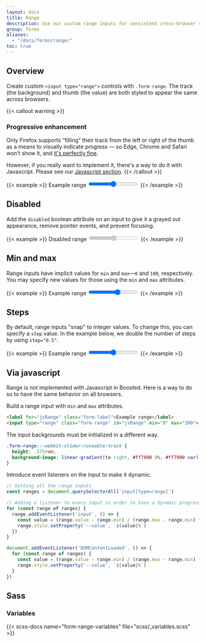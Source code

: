 ```yaml
---
layout: docs
title: Range
description: Use our custom range inputs for consistent cross-browser styling and built-in customization.
group: forms
aliases:
  - "/docs/forms/range/"
toc: true
---
```


## Overview

Create custom `<input type="range">` controls with `.form-range`. The track (the background) and thumb (the value) are both styled to appear the same across browsers.

{{< callout warning >}}
### Progressive enhancement

Only Firefox supports “filling” their track from the left or right of the thumb as a means to visually indicate progress — so Edge, Chrome and Safari won’t show it, and [it's perfectly fine](https://alistapart.com/article/understandingprogressiveenhancement/).

However, if you really want to implement it, there's a way to do it with Javascript. Please see our [Javascript section](#via-javascript).
{{< /callout >}}

{{< example >}}
<label for="customRange1" class="form-label">Example range</label>
<input type="range" class="form-range" id="customRange1">
{{< /example >}}

## Disabled

Add the `disabled` boolean attribute on an input to give it a grayed out appearance, remove pointer events, and prevent focusing.

{{< example >}}
<label for="disabledRange" class="form-label is-disabled">Disabled range</label>
<input type="range" class="form-range" id="disabledRange" disabled>
{{< /example >}}

## Min and max

Range inputs have implicit values for `min` and `max`—`0` and `100`, respectively. You may specify new values for those using the `min` and `max` attributes.

{{< example >}}
<label for="customRange2" class="form-label">Example range</label>
<input type="range" class="form-range" min="0" max="5" id="customRange2">
{{< /example >}}

## Steps

By default, range inputs "snap" to integer values. To change this, you can specify a `step` value. In the example below, we double the number of steps by using `step="0.5"`.

{{< example >}}
<label for="customRange3" class="form-label">Example range</label>
<input type="range" class="form-range" min="0" max="5" step="0.5" id="customRange3">
{{< /example >}}

## Via javascript

Range is not implemented with Javascript in Boosted. Here is a way to do so to have the same behavior on all browsers.

Build a range input with `min` and `max` attributes.

```html
<label for="jsRange" class="form-label">Example range</label>
<input type="range" class="form-range" id="jsRange" min="0" max="100">
```

The input backgrounds must be initialized in a different way.

```scss
.form-range::-webkit-slider-runnable-track {
  height: .375rem;
  background-image: linear-gradient(to right, #ff7900 0%, #ff7900 var(--value, 0%), #eee var(--value, 0%), #eee 100%);
}
```

Introduce event listeners on the input to make it dynamic.

```js
// Getting all the range inputs
const ranges = document.querySelectorAll('input[type=range]')

// Adding a listener to every input in order to have a dynamic progress
for (const range of ranges) {
  range.addEventListener('input', () => {
    const value = (range.value - range.min) / (range.max - range.min) * 100
    range.style.setProperty('--value', `${value}%`)
  })
}

document.addEventListener('DOMContentLoaded', () => {
  for (const range of ranges) {
    const value = (range.value - range.min) / (range.max - range.min) * 100
    range.style.setProperty('--value', `${value}%`)
  }
})
```

## Sass

### Variables

{{< scss-docs name="form-range-variables" file="scss/_variables.scss" >}}
